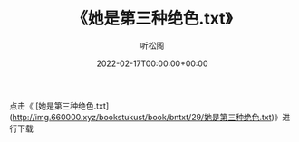 ﻿---
title:  《她是第三种绝色.txt》
date:   2022-02-17T00:00:00+00:00
author: 听松阁
layout: post
permalink: /她是第三种绝色/
categories: 小说
tags: [小说]
---

点击《 [她是第三种绝色.txt](<a href="http://img.660000.xyz/bookstukust/book/bntxt/29/" target=_blank>http://img.660000.xyz/bookstukust/book/bntxt/29/她是第三种绝色.txt)》进行下载
